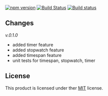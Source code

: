 [![npm version](https://badge.fury.io/js/sharp-timer.svg)](https://badge.fury.io/js/sharp-timer)
[![Build Status](https://travis-ci.com/afractal/SharpTimer.svg?token=sN9qiKvy34fJyhwzHohM&branch=master)](https://travis-ci.com/afractal/SharpTimer)
[![Build status](https://ci.appveyor.com/api/projects/status/grw42490qo9lnokb?svg=true)](https://ci.appveyor.com/project/hermesxgjini/sharptimer)

## Changes

*v.0.1.0*

- added timer feature
- added stopwatch feature
- added timespan feature
- unit tests for timespan, stopwatch, timer

## License

This product is licensed under ther [MIT](https://choosealicense.com/licenses/mit/) license.

